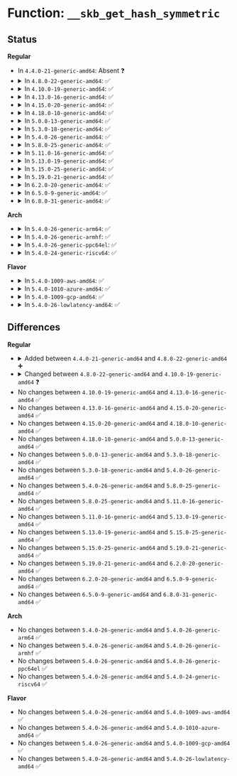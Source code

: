 # Function: <code>__skb_get_hash_symmetric</code>

## Status
<b>Regular</b>
<ul>
<li>
In <code>4.4.0-21-generic-amd64</code>: Absent ❓
</li>
<li>
<details>
<summary>In <code>4.8.0-22-generic-amd64</code>: ✅</summary>

```c
u32 __skb_get_hash_symmetric(struct sk_buff * skb)
```

```json
{
  "name": "__skb_get_hash_symmetric",
  "collision_type": "Unique Global",
  "inline_type": "No",
  "funcs": [
    {
      "addr": 18446744071586685744,
      "name": "__skb_get_hash_symmetric",
      "external": true,
      "loc": "net/core/flow_dissector.c:656",
      "file": "net/core/flow_dissector.c",
      "inline": "seen, unknown",
      "caller_inline": [],
      "caller_func": [
        "net/packet/af_packet.c:packet_rcv_fanout"
      ]
    }
  ],
  "symbols": [
    {
      "addr": 18446744071586685744,
      "name": "__skb_get_hash_symmetric",
      "section": ".text",
      "bind": "STB_GLOBAL",
      "size": 711
    }
  ]
}
```
</details>
</li>
<li>
<details>
<summary>In <code>4.10.0-19-generic-amd64</code>: ✅</summary>

```c
u32 __skb_get_hash_symmetric(const struct sk_buff * skb)
```

```json
{
  "name": "__skb_get_hash_symmetric",
  "collision_type": "Unique Global",
  "inline_type": "No",
  "funcs": [
    {
      "addr": 18446744071586871520,
      "name": "__skb_get_hash_symmetric",
      "external": true,
      "loc": "net/core/flow_dissector.c:761",
      "file": "net/core/flow_dissector.c",
      "inline": "seen, unknown",
      "caller_inline": [],
      "caller_func": [
        "net/packet/af_packet.c:packet_rcv_fanout"
      ]
    }
  ],
  "symbols": [
    {
      "addr": 18446744071586871520,
      "name": "__skb_get_hash_symmetric",
      "section": ".text",
      "bind": "STB_GLOBAL",
      "size": 740
    }
  ]
}
```
</details>
</li>
<li>
<details>
<summary>In <code>4.13.0-16-generic-amd64</code>: ✅</summary>

```c
u32 __skb_get_hash_symmetric(const struct sk_buff * skb)
```

```json
{
  "name": "__skb_get_hash_symmetric",
  "collision_type": "Unique Global",
  "inline_type": "No",
  "funcs": [
    {
      "addr": 18446744071586995984,
      "name": "__skb_get_hash_symmetric",
      "external": true,
      "loc": "net/core/flow_dissector.c:956",
      "file": "net/core/flow_dissector.c",
      "inline": "seen, unknown",
      "caller_inline": [],
      "caller_func": [
        "drivers/net/tun.c:tun_get_user",
        "drivers/net/tun.c:tun_net_xmit",
        "drivers/net/tun.c:tun_select_queue",
        "net/packet/af_packet.c:packet_rcv_fanout"
      ]
    }
  ],
  "symbols": [
    {
      "addr": 18446744071586995984,
      "name": "__skb_get_hash_symmetric",
      "section": ".text",
      "bind": "STB_GLOBAL",
      "size": 725
    }
  ]
}
```
</details>
</li>
<li>
<details>
<summary>In <code>4.15.0-20-generic-amd64</code>: ✅</summary>

```c
u32 __skb_get_hash_symmetric(const struct sk_buff * skb)
```

```json
{
  "name": "__skb_get_hash_symmetric",
  "collision_type": "Unique Global",
  "inline_type": "No",
  "funcs": [
    {
      "addr": 18446744071587494672,
      "name": "__skb_get_hash_symmetric",
      "external": true,
      "loc": "net/core/flow_dissector.c:1155",
      "file": "net/core/flow_dissector.c",
      "inline": "seen, unknown",
      "caller_inline": [],
      "caller_func": [
        "drivers/net/tun.c:tun_get_user",
        "drivers/net/tun.c:tun_net_xmit",
        "drivers/net/tun.c:tun_select_queue",
        "net/packet/af_packet.c:packet_rcv_fanout"
      ]
    }
  ],
  "symbols": [
    {
      "addr": 18446744071587494672,
      "name": "__skb_get_hash_symmetric",
      "section": ".text",
      "bind": "STB_GLOBAL",
      "size": 728
    }
  ]
}
```
</details>
</li>
<li>
<details>
<summary>In <code>4.18.0-10-generic-amd64</code>: ✅</summary>

```c
u32 __skb_get_hash_symmetric(const struct sk_buff * skb)
```

```json
{
  "name": "__skb_get_hash_symmetric",
  "collision_type": "Unique Global",
  "inline_type": "No",
  "funcs": [
    {
      "addr": 18446744071587798416,
      "name": "__skb_get_hash_symmetric",
      "external": true,
      "loc": "net/core/flow_dissector.c:1210",
      "file": "net/core/flow_dissector.c",
      "inline": "seen, unknown",
      "caller_inline": [],
      "caller_func": [
        "drivers/net/tun.c:tun_get_user",
        "drivers/net/tun.c:tun_net_xmit",
        "net/packet/af_packet.c:packet_rcv_fanout"
      ]
    }
  ],
  "symbols": [
    {
      "addr": 18446744071587798416,
      "name": "__skb_get_hash_symmetric",
      "section": ".text",
      "bind": "STB_GLOBAL",
      "size": 697
    }
  ]
}
```
</details>
</li>
<li>
<details>
<summary>In <code>5.0.0-13-generic-amd64</code>: ✅</summary>

```c
u32 __skb_get_hash_symmetric(const struct sk_buff * skb)
```

```json
{
  "name": "__skb_get_hash_symmetric",
  "collision_type": "Unique Global",
  "inline_type": "No",
  "funcs": [
    {
      "addr": 18446744071587933392,
      "name": "__skb_get_hash_symmetric",
      "external": true,
      "loc": "net/core/flow_dissector.c:1386",
      "file": "net/core/flow_dissector.c",
      "inline": "seen, unknown",
      "caller_inline": [],
      "caller_func": [
        "drivers/net/tun.c:tun_sendmsg",
        "drivers/net/tun.c:tun_get_user",
        "drivers/net/tun.c:tun_net_xmit",
        "net/packet/af_packet.c:packet_rcv_fanout"
      ]
    }
  ],
  "symbols": [
    {
      "addr": 18446744071587933392,
      "name": "__skb_get_hash_symmetric",
      "section": ".text",
      "bind": "STB_GLOBAL",
      "size": 679
    }
  ]
}
```
</details>
</li>
<li>
<details>
<summary>In <code>5.3.0-18-generic-amd64</code>: ✅</summary>

```c
u32 __skb_get_hash_symmetric(const struct sk_buff * skb)
```

```json
{
  "name": "__skb_get_hash_symmetric",
  "collision_type": "Unique Global",
  "inline_type": "No",
  "funcs": [
    {
      "addr": 18446744071588243056,
      "name": "__skb_get_hash_symmetric",
      "external": true,
      "loc": "net/core/flow_dissector.c:1499",
      "file": "net/core/flow_dissector.c",
      "inline": "seen, unknown",
      "caller_inline": [],
      "caller_func": [
        "drivers/net/tun.c:tun_sendmsg",
        "drivers/net/tun.c:tun_get_user",
        "drivers/net/tun.c:tun_net_xmit",
        "drivers/net/tun.c:tun_select_queue",
        "net/packet/af_packet.c:packet_rcv_fanout"
      ]
    }
  ],
  "symbols": [
    {
      "addr": 18446744071588243056,
      "name": "__skb_get_hash_symmetric",
      "section": ".text",
      "bind": "STB_GLOBAL",
      "size": 645
    }
  ]
}
```
</details>
</li>
<li>
<details>
<summary>In <code>5.4.0-26-generic-amd64</code>: ✅</summary>

```c
u32 __skb_get_hash_symmetric(const struct sk_buff * skb)
```

```json
{
  "name": "__skb_get_hash_symmetric",
  "collision_type": "Unique Global",
  "inline_type": "No",
  "funcs": [
    {
      "addr": 18446744071588447856,
      "name": "__skb_get_hash_symmetric",
      "external": true,
      "loc": "net/core/flow_dissector.c:1536",
      "file": "net/core/flow_dissector.c",
      "inline": "seen, unknown",
      "caller_inline": [],
      "caller_func": [
        "drivers/net/tun.c:tun_sendmsg",
        "drivers/net/tun.c:tun_get_user",
        "drivers/net/tun.c:tun_net_xmit",
        "drivers/net/tun.c:tun_select_queue",
        "net/packet/af_packet.c:packet_rcv_fanout"
      ]
    }
  ],
  "symbols": [
    {
      "addr": 18446744071588447856,
      "name": "__skb_get_hash_symmetric",
      "section": ".text",
      "bind": "STB_GLOBAL",
      "size": 432
    }
  ]
}
```
</details>
</li>
<li>
<details>
<summary>In <code>5.8.0-25-generic-amd64</code>: ✅</summary>

```c
u32 __skb_get_hash_symmetric(const struct sk_buff * skb)
```

```json
{
  "name": "__skb_get_hash_symmetric",
  "collision_type": "Unique Global",
  "inline_type": "No",
  "funcs": [
    {
      "addr": 18446744071589316768,
      "name": "__skb_get_hash_symmetric",
      "external": true,
      "loc": "net/core/flow_dissector.c:1555",
      "file": "net/core/flow_dissector.c",
      "inline": "seen, unknown",
      "caller_inline": [],
      "caller_func": [
        "drivers/net/tun.c:tun_get_user",
        "drivers/net/tun.c:tun_net_xmit",
        "drivers/net/tun.c:tun_select_queue",
        "net/packet/af_packet.c:packet_rcv_fanout"
      ]
    }
  ],
  "symbols": [
    {
      "addr": 18446744071589316768,
      "name": "__skb_get_hash_symmetric",
      "section": ".text",
      "bind": "STB_GLOBAL",
      "size": 199
    }
  ]
}
```
</details>
</li>
<li>
<details>
<summary>In <code>5.11.0-16-generic-amd64</code>: ✅</summary>

```c
u32 __skb_get_hash_symmetric(const struct sk_buff * skb)
```

```json
{
  "name": "__skb_get_hash_symmetric",
  "collision_type": "Unique Global",
  "inline_type": "No",
  "funcs": [
    {
      "addr": 18446744071589315808,
      "name": "__skb_get_hash_symmetric",
      "external": true,
      "loc": "net/core/flow_dissector.c:1578",
      "file": "net/core/flow_dissector.c",
      "inline": "seen, unknown",
      "caller_inline": [],
      "caller_func": [
        "drivers/net/tun.c:tun_get_user",
        "drivers/net/tun.c:tun_net_xmit",
        "drivers/net/tun.c:tun_select_queue",
        "net/packet/af_packet.c:packet_rcv_fanout"
      ]
    }
  ],
  "symbols": [
    {
      "addr": 18446744071589315808,
      "name": "__skb_get_hash_symmetric",
      "section": ".text",
      "bind": "STB_GLOBAL",
      "size": 199
    }
  ]
}
```
</details>
</li>
<li>
<details>
<summary>In <code>5.13.0-19-generic-amd64</code>: ✅</summary>

```c
u32 __skb_get_hash_symmetric(const struct sk_buff * skb)
```

```json
{
  "name": "__skb_get_hash_symmetric",
  "collision_type": "Unique Global",
  "inline_type": "No",
  "funcs": [
    {
      "addr": 18446744071589211488,
      "name": "__skb_get_hash_symmetric",
      "external": true,
      "loc": "net/core/flow_dissector.c:1604",
      "file": "net/core/flow_dissector.c",
      "inline": "seen, unknown",
      "caller_inline": [],
      "caller_func": [
        "drivers/net/tun.c:tun_get_user",
        "drivers/net/tun.c:tun_net_xmit",
        "drivers/net/tun.c:tun_select_queue",
        "net/packet/af_packet.c:packet_rcv_fanout"
      ]
    }
  ],
  "symbols": [
    {
      "addr": 18446744071589211488,
      "name": "__skb_get_hash_symmetric",
      "section": ".text",
      "bind": "STB_GLOBAL",
      "size": 201
    }
  ]
}
```
</details>
</li>
<li>
<details>
<summary>In <code>5.15.0-25-generic-amd64</code>: ✅</summary>

```c
u32 __skb_get_hash_symmetric(const struct sk_buff * skb)
```

```json
{
  "name": "__skb_get_hash_symmetric",
  "collision_type": "Unique Global",
  "inline_type": "No",
  "funcs": [
    {
      "addr": 18446744071589933504,
      "name": "__skb_get_hash_symmetric",
      "external": true,
      "loc": "net/core/flow_dissector.c:1609",
      "file": "net/core/flow_dissector.c",
      "inline": "seen, unknown",
      "caller_inline": [],
      "caller_func": [
        "drivers/net/tun.c:tun_get_user",
        "drivers/net/tun.c:tun_net_xmit",
        "drivers/net/tun.c:tun_select_queue",
        "net/packet/af_packet.c:packet_rcv_fanout"
      ]
    }
  ],
  "symbols": [
    {
      "addr": 18446744071589933504,
      "name": "__skb_get_hash_symmetric",
      "section": ".text",
      "bind": "STB_GLOBAL",
      "size": 487
    }
  ]
}
```
</details>
</li>
<li>
<details>
<summary>In <code>5.19.0-21-generic-amd64</code>: ✅</summary>

```c
u32 __skb_get_hash_symmetric(const struct sk_buff * skb)
```

```json
{
  "name": "__skb_get_hash_symmetric",
  "collision_type": "Unique Global",
  "inline_type": "No",
  "funcs": [
    {
      "addr": 18446744071591465792,
      "name": "__skb_get_hash_symmetric",
      "external": true,
      "loc": "net/core/flow_dissector.c:1663",
      "file": "net/core/flow_dissector.c",
      "inline": "seen, unknown",
      "caller_inline": [],
      "caller_func": [
        "drivers/net/tun.c:tun_xdp_one",
        "drivers/net/tun.c:tun_get_user",
        "drivers/net/tun.c:tun_net_xmit",
        "drivers/net/tun.c:tun_select_queue",
        "net/packet/af_packet.c:packet_rcv_fanout"
      ]
    }
  ],
  "symbols": [
    {
      "addr": 18446744071591465792,
      "name": "__skb_get_hash_symmetric",
      "section": ".text",
      "bind": "STB_GLOBAL",
      "size": 554
    }
  ]
}
```
</details>
</li>
<li>
<details>
<summary>In <code>6.2.0-20-generic-amd64</code>: ✅</summary>

```c
u32 __skb_get_hash_symmetric(const struct sk_buff * skb)
```

```json
{
  "name": "__skb_get_hash_symmetric",
  "collision_type": "Unique Global",
  "inline_type": "No",
  "funcs": [
    {
      "addr": 18446744071593234640,
      "name": "__skb_get_hash_symmetric",
      "external": true,
      "loc": "net/core/flow_dissector.c:1735",
      "file": "net/core/flow_dissector.c",
      "inline": "seen, unknown",
      "caller_inline": [],
      "caller_func": [
        "drivers/net/tun.c:tun_xdp_one",
        "drivers/net/tun.c:tun_get_user",
        "drivers/net/tun.c:tun_net_xmit",
        "drivers/net/tun.c:tun_select_queue",
        "net/packet/af_packet.c:packet_rcv_fanout"
      ]
    }
  ],
  "symbols": [
    {
      "addr": 18446744071593234640,
      "name": "__skb_get_hash_symmetric",
      "section": ".text",
      "bind": "STB_GLOBAL",
      "size": 525
    }
  ]
}
```
</details>
</li>
<li>
<details>
<summary>In <code>6.5.0-9-generic-amd64</code>: ✅</summary>

```c
u32 __skb_get_hash_symmetric(const struct sk_buff * skb)
```

```json
{
  "name": "__skb_get_hash_symmetric",
  "collision_type": "Unique Global",
  "inline_type": "No",
  "funcs": [
    {
      "addr": 18446744071593694944,
      "name": "__skb_get_hash_symmetric",
      "external": true,
      "loc": "net/core/flow_dissector.c:1775",
      "file": "net/core/flow_dissector.c",
      "inline": "seen, unknown",
      "caller_inline": [],
      "caller_func": [
        "drivers/net/tun.c:tun_xdp_one",
        "drivers/net/tun.c:tun_get_user",
        "drivers/net/tun.c:tun_net_xmit",
        "drivers/net/tun.c:tun_select_queue",
        "net/packet/af_packet.c:packet_rcv_fanout"
      ]
    }
  ],
  "symbols": [
    {
      "addr": 18446744071593694944,
      "name": "__skb_get_hash_symmetric",
      "section": ".text",
      "bind": "STB_GLOBAL",
      "size": 580
    }
  ]
}
```
</details>
</li>
<li>
<details>
<summary>In <code>6.8.0-31-generic-amd64</code>: ✅</summary>

```c
u32 __skb_get_hash_symmetric(const struct sk_buff * skb)
```

```json
{
  "name": "__skb_get_hash_symmetric",
  "collision_type": "Unique Global",
  "inline_type": "No",
  "funcs": [
    {
      "addr": 18446744071594473296,
      "name": "__skb_get_hash_symmetric",
      "external": true,
      "loc": "net/core/flow_dissector.c:1826",
      "file": "net/core/flow_dissector.c",
      "inline": "seen, unknown",
      "caller_inline": [],
      "caller_func": [
        "drivers/net/tun.c:tun_xdp_one",
        "drivers/net/tun.c:tun_get_user",
        "drivers/net/tun.c:tun_net_xmit",
        "drivers/net/tun.c:tun_select_queue",
        "net/packet/af_packet.c:packet_rcv_fanout"
      ]
    }
  ],
  "symbols": [
    {
      "addr": 18446744071594473296,
      "name": "__skb_get_hash_symmetric",
      "section": ".text",
      "bind": "STB_GLOBAL",
      "size": 580
    }
  ]
}
```
</details>
</li>
</ul>
<b>Arch</b>
<ul>
<li>
<details>
<summary>In <code>5.4.0-26-generic-arm64</code>: ✅</summary>

```c
u32 __skb_get_hash_symmetric(const struct sk_buff * skb)
```

```json
{
  "name": "__skb_get_hash_symmetric",
  "collision_type": "Unique Global",
  "inline_type": "No",
  "funcs": [
    {
      "addr": 18446603336501971136,
      "name": "__skb_get_hash_symmetric",
      "external": true,
      "loc": "net/core/flow_dissector.c:1536",
      "file": "net/core/flow_dissector.c",
      "inline": "seen, unknown",
      "caller_inline": [],
      "caller_func": [
        "drivers/net/tun.c:tun_sendmsg",
        "drivers/net/tun.c:tun_get_user",
        "drivers/net/tun.c:tun_net_xmit",
        "drivers/net/tun.c:tun_select_queue",
        "net/packet/af_packet.c:packet_rcv_fanout"
      ]
    }
  ],
  "symbols": [
    {
      "addr": 18446603336501971136,
      "name": "__skb_get_hash_symmetric",
      "section": ".text",
      "bind": "STB_GLOBAL",
      "size": 500
    }
  ]
}
```
</details>
</li>
<li>
<details>
<summary>In <code>5.4.0-26-generic-armhf</code>: ✅</summary>

```c
u32 __skb_get_hash_symmetric(const struct sk_buff * skb)
```

```json
{
  "name": "__skb_get_hash_symmetric",
  "collision_type": "Unique Global",
  "inline_type": "No",
  "funcs": [
    {
      "addr": 3234725624,
      "name": "__skb_get_hash_symmetric",
      "external": true,
      "loc": "net/core/flow_dissector.c:1536",
      "file": "net/core/flow_dissector.c",
      "inline": "seen, unknown",
      "caller_inline": [],
      "caller_func": [
        "drivers/net/tun.c:tun_xdp_one",
        "drivers/net/tun.c:tun_get_user",
        "drivers/net/tun.c:tun_net_xmit",
        "drivers/net/tun.c:tun_select_queue",
        "net/packet/af_packet.c:packet_rcv_fanout"
      ]
    }
  ],
  "symbols": [
    {
      "addr": 3234725624,
      "name": "__skb_get_hash_symmetric",
      "section": ".text",
      "bind": "STB_GLOBAL",
      "size": 488
    }
  ]
}
```
</details>
</li>
<li>
<details>
<summary>In <code>5.4.0-26-generic-ppc64el</code>: ✅</summary>

```c
u32 __skb_get_hash_symmetric(const struct sk_buff * skb)
```

```json
{
  "name": "__skb_get_hash_symmetric",
  "collision_type": "Unique Global",
  "inline_type": "No",
  "funcs": [
    {
      "addr": 13835058055295397584,
      "name": "__skb_get_hash_symmetric",
      "external": true,
      "loc": "net/core/flow_dissector.c:1536",
      "file": "net/core/flow_dissector.c",
      "inline": "seen, unknown",
      "caller_inline": [],
      "caller_func": [
        "drivers/net/tun.c:tun_sendmsg",
        "drivers/net/tun.c:tun_get_user",
        "drivers/net/tun.c:tun_net_xmit",
        "drivers/net/tun.c:tun_select_queue",
        "net/packet/af_packet.c:packet_rcv_fanout"
      ]
    }
  ],
  "symbols": [
    {
      "addr": 13835058055295397584,
      "name": "__skb_get_hash_symmetric",
      "section": ".text",
      "bind": "STB_GLOBAL",
      "size": 732
    }
  ]
}
```
</details>
</li>
<li>
<details>
<summary>In <code>5.4.0-24-generic-riscv64</code>: ✅</summary>

```c
u32 __skb_get_hash_symmetric(const struct sk_buff * skb)
```

```json
{
  "name": "__skb_get_hash_symmetric",
  "collision_type": "Unique Global",
  "inline_type": "No",
  "funcs": [
    {
      "addr": 18446743936278271042,
      "name": "__skb_get_hash_symmetric",
      "external": true,
      "loc": "net/core/flow_dissector.c:1536",
      "file": "net/core/flow_dissector.c",
      "inline": "seen, unknown",
      "caller_inline": [],
      "caller_func": [
        "drivers/net/tun.c:tun_sendmsg",
        "drivers/net/tun.c:tun_get_user",
        "drivers/net/tun.c:tun_net_xmit",
        "drivers/net/tun.c:tun_select_queue",
        "net/packet/af_packet.c:packet_rcv_fanout"
      ]
    }
  ],
  "symbols": [
    {
      "addr": 18446743936278271042,
      "name": "__skb_get_hash_symmetric",
      "section": ".text",
      "bind": "STB_GLOBAL",
      "size": 416
    }
  ]
}
```
</details>
</li>
</ul>
<b>Flavor</b>
<ul>
<li>
<details>
<summary>In <code>5.4.0-1009-aws-amd64</code>: ✅</summary>

```c
u32 __skb_get_hash_symmetric(const struct sk_buff * skb)
```

```json
{
  "name": "__skb_get_hash_symmetric",
  "collision_type": "Unique Global",
  "inline_type": "No",
  "funcs": [
    {
      "addr": 18446744071588054640,
      "name": "__skb_get_hash_symmetric",
      "external": true,
      "loc": "net/core/flow_dissector.c:1536",
      "file": "net/core/flow_dissector.c",
      "inline": "seen, unknown",
      "caller_inline": [],
      "caller_func": [
        "drivers/net/tun.c:tun_sendmsg",
        "drivers/net/tun.c:tun_get_user",
        "drivers/net/tun.c:tun_net_xmit",
        "drivers/net/tun.c:tun_select_queue",
        "net/packet/af_packet.c:packet_rcv_fanout"
      ]
    }
  ],
  "symbols": [
    {
      "addr": 18446744071588054640,
      "name": "__skb_get_hash_symmetric",
      "section": ".text",
      "bind": "STB_GLOBAL",
      "size": 432
    }
  ]
}
```
</details>
</li>
<li>
<details>
<summary>In <code>5.4.0-1010-azure-amd64</code>: ✅</summary>

```c
u32 __skb_get_hash_symmetric(const struct sk_buff * skb)
```

```json
{
  "name": "__skb_get_hash_symmetric",
  "collision_type": "Unique Global",
  "inline_type": "No",
  "funcs": [
    {
      "addr": 18446744071587767728,
      "name": "__skb_get_hash_symmetric",
      "external": true,
      "loc": "net/core/flow_dissector.c:1536",
      "file": "net/core/flow_dissector.c",
      "inline": "seen, unknown",
      "caller_inline": [],
      "caller_func": [
        "drivers/net/tun.c:tun_sendmsg",
        "drivers/net/tun.c:tun_get_user",
        "drivers/net/tun.c:tun_net_xmit",
        "drivers/net/tun.c:tun_select_queue",
        "net/packet/af_packet.c:packet_rcv_fanout"
      ]
    }
  ],
  "symbols": [
    {
      "addr": 18446744071587767728,
      "name": "__skb_get_hash_symmetric",
      "section": ".text",
      "bind": "STB_GLOBAL",
      "size": 432
    }
  ]
}
```
</details>
</li>
<li>
<details>
<summary>In <code>5.4.0-1009-gcp-amd64</code>: ✅</summary>

```c
u32 __skb_get_hash_symmetric(const struct sk_buff * skb)
```

```json
{
  "name": "__skb_get_hash_symmetric",
  "collision_type": "Unique Global",
  "inline_type": "No",
  "funcs": [
    {
      "addr": 18446744071588386416,
      "name": "__skb_get_hash_symmetric",
      "external": true,
      "loc": "net/core/flow_dissector.c:1536",
      "file": "net/core/flow_dissector.c",
      "inline": "seen, unknown",
      "caller_inline": [],
      "caller_func": [
        "drivers/net/tun.c:tun_sendmsg",
        "drivers/net/tun.c:tun_get_user",
        "drivers/net/tun.c:tun_net_xmit",
        "drivers/net/tun.c:tun_select_queue",
        "net/packet/af_packet.c:packet_rcv_fanout"
      ]
    }
  ],
  "symbols": [
    {
      "addr": 18446744071588386416,
      "name": "__skb_get_hash_symmetric",
      "section": ".text",
      "bind": "STB_GLOBAL",
      "size": 432
    }
  ]
}
```
</details>
</li>
<li>
<details>
<summary>In <code>5.4.0-26-lowlatency-amd64</code>: ✅</summary>

```c
u32 __skb_get_hash_symmetric(const struct sk_buff * skb)
```

```json
{
  "name": "__skb_get_hash_symmetric",
  "collision_type": "Unique Global",
  "inline_type": "No",
  "funcs": [
    {
      "addr": 18446744071588522160,
      "name": "__skb_get_hash_symmetric",
      "external": true,
      "loc": "net/core/flow_dissector.c:1536",
      "file": "net/core/flow_dissector.c",
      "inline": "seen, unknown",
      "caller_inline": [],
      "caller_func": [
        "drivers/net/tun.c:tun_sendmsg",
        "drivers/net/tun.c:tun_get_user",
        "drivers/net/tun.c:tun_net_xmit",
        "drivers/net/tun.c:tun_select_queue",
        "net/packet/af_packet.c:packet_rcv_fanout"
      ]
    }
  ],
  "symbols": [
    {
      "addr": 18446744071588522160,
      "name": "__skb_get_hash_symmetric",
      "section": ".text",
      "bind": "STB_GLOBAL",
      "size": 432
    }
  ]
}
```
</details>
</li>
</ul>

## Differences
<b>Regular</b>
<ul>
<li>
<details>
<summary>Added between <code>4.4.0-21-generic-amd64</code> and <code>4.8.0-22-generic-amd64</code> ➕</summary>

```c
u32 __skb_get_hash_symmetric(struct sk_buff * skb)
```
</details>
</li>
<li>
<details>
<summary>Changed between <code>4.8.0-22-generic-amd64</code> and <code>4.10.0-19-generic-amd64</code> ❓</summary>
<ul>
<li>
<b>Param type changed. </b>
<code>struct sk_buff * skb</code> ➡️ <code>const struct sk_buff * skb</code>
</li>
</ul>
</details>
</li>
<li>
No changes between <code>4.10.0-19-generic-amd64</code> and <code>4.13.0-16-generic-amd64</code> ✅
</li>
<li>
No changes between <code>4.13.0-16-generic-amd64</code> and <code>4.15.0-20-generic-amd64</code> ✅
</li>
<li>
No changes between <code>4.15.0-20-generic-amd64</code> and <code>4.18.0-10-generic-amd64</code> ✅
</li>
<li>
No changes between <code>4.18.0-10-generic-amd64</code> and <code>5.0.0-13-generic-amd64</code> ✅
</li>
<li>
No changes between <code>5.0.0-13-generic-amd64</code> and <code>5.3.0-18-generic-amd64</code> ✅
</li>
<li>
No changes between <code>5.3.0-18-generic-amd64</code> and <code>5.4.0-26-generic-amd64</code> ✅
</li>
<li>
No changes between <code>5.4.0-26-generic-amd64</code> and <code>5.8.0-25-generic-amd64</code> ✅
</li>
<li>
No changes between <code>5.8.0-25-generic-amd64</code> and <code>5.11.0-16-generic-amd64</code> ✅
</li>
<li>
No changes between <code>5.11.0-16-generic-amd64</code> and <code>5.13.0-19-generic-amd64</code> ✅
</li>
<li>
No changes between <code>5.13.0-19-generic-amd64</code> and <code>5.15.0-25-generic-amd64</code> ✅
</li>
<li>
No changes between <code>5.15.0-25-generic-amd64</code> and <code>5.19.0-21-generic-amd64</code> ✅
</li>
<li>
No changes between <code>5.19.0-21-generic-amd64</code> and <code>6.2.0-20-generic-amd64</code> ✅
</li>
<li>
No changes between <code>6.2.0-20-generic-amd64</code> and <code>6.5.0-9-generic-amd64</code> ✅
</li>
<li>
No changes between <code>6.5.0-9-generic-amd64</code> and <code>6.8.0-31-generic-amd64</code> ✅
</li>
</ul>
<b>Arch</b>
<ul>
<li>
No changes between <code>5.4.0-26-generic-amd64</code> and <code>5.4.0-26-generic-arm64</code> ✅
</li>
<li>
No changes between <code>5.4.0-26-generic-amd64</code> and <code>5.4.0-26-generic-armhf</code> ✅
</li>
<li>
No changes between <code>5.4.0-26-generic-amd64</code> and <code>5.4.0-26-generic-ppc64el</code> ✅
</li>
<li>
No changes between <code>5.4.0-26-generic-amd64</code> and <code>5.4.0-24-generic-riscv64</code> ✅
</li>
</ul>
<b>Flavor</b>
<ul>
<li>
No changes between <code>5.4.0-26-generic-amd64</code> and <code>5.4.0-1009-aws-amd64</code> ✅
</li>
<li>
No changes between <code>5.4.0-26-generic-amd64</code> and <code>5.4.0-1010-azure-amd64</code> ✅
</li>
<li>
No changes between <code>5.4.0-26-generic-amd64</code> and <code>5.4.0-1009-gcp-amd64</code> ✅
</li>
<li>
No changes between <code>5.4.0-26-generic-amd64</code> and <code>5.4.0-26-lowlatency-amd64</code> ✅
</li>
</ul>
